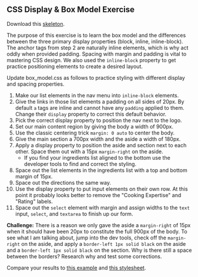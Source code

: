 ## CSS Display & Box Model Exercise

Download this [skeleton][skeleton]. 

[skeleton]: https://github.com/appacademy/curriculum/blob/master/html-css/micro-projects/display_box_model/skeleton.zip

The purpose of this exercise is to learn the box model and the differences between the three primary display properties (block, inline, inline-block). The anchor tags from step 2 are naturally inline elements, which is why act oddly when provided padding. Spacing with margin and padding is vital to mastering CSS design. We also used the `inline-block` property to get practice positioning elements to create a desired layout.

Update box_model.css as follows to practice styling with different display and spacing properties.

1. Make our list elements in the nav menu into `inline-block` elements.
2. Give the links in those list elements a padding on all sides of 20px. By default `a` tags are inline and cannot have any `padding` applied to them. Change their `display` property to correct this default behavior.
3. Pick the correct display property to position the nav next to the logo.
4. Set our main content region by giving the body a width of 900px.
5. Use the classic centering trick `margin: 0 auto` to center the body.
6. Give the main section a 700px width and the aside a width of 180px.
7. Apply a display property to position the aside and section next to each other. Space them out with a 15px `margin-right` on the aside.
    - If you find your ingredients list aligned to the bottom use the developer tools to find and correct the styling.
8. Space out the list elements in the ingredients list with a top and bottom margin of 15px.
9. Space out the directions the same way.
10. Use the display property to put input elements on their own row. At this point it probably looks better to remove the "Cooking Expertise" and "Rating" labels.
11. Space out the `select` element with margin and assign widths to the `text` input, `select`, and `textarea` to finish up our form.

**Challenge:** There is a reason we only gave the aside a `margin-right` of 15px when it should have been 20px to constitute the full 900px of the body. To see what I am talking about, jump into the dev tools, check off the `margin-right` on the aside, and apply a `border-left 1px solid black` on the aside and a `border-left 1px solid black` on the section. Why is there still a space between the borders? Research why and test some corrections.

Compare your results to [this example](https://github.com/appacademy/curriculum/blob/master/html-css/micro-projects/display_box_model/solution/example.html) and [this stylesheet](https://github.com/appacademy/curriculum/blob/master/html-css/micro-projects/display_box_model/solution/assets/box_model.css).